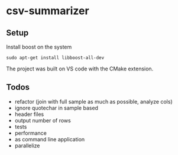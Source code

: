 # csv-summarizer

## Setup 

Install boost on the system

```
sudo apt-get install libboost-all-dev
```

The project was built on VS code with the CMake extension.

## Todos

- refactor (join with full sample as much as possible, analyze cols)
- ignore quotechar in sample based 
- header files
- output number of rows
- tests
- performance
- as command line application
- parallelize